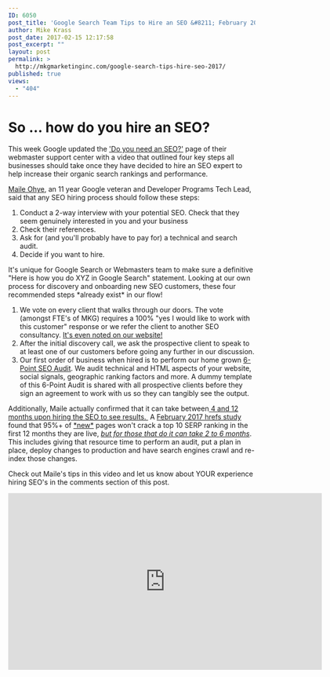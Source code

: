 ```yaml
---
ID: 6050
post_title: 'Google Search Team Tips to Hire an SEO &#8211; February 2017'
author: Mike Krass
post_date: 2017-02-15 12:17:58
post_excerpt: ""
layout: post
permalink: >
  http://mkgmarketinginc.com/google-search-tips-hire-seo-2017/
published: true
views:
  - "404"
---
```

<h1>So ... how do you hire an SEO?</h1>
This week Google updated the <a href="https://support.google.com/webmasters/answer/35291?hl=en">'Do you need an SEO?'</a> page of their webmaster support center with a video that outlined four key steps all businesses should take once they have decided to hire an SEO expert to help increase their organic search rankings and performance.
<p class="p1"><a href="https://www.linkedin.com/in/maileohye">Maile Ohye</a>, an 11 year Google veteran and Developer Programs Tech Lead, said that any SEO hiring process should follow these steps:</p>

<ol>
 	<li class="p1">Conduct a 2-way interview with your potential SEO. Check that they seem genuinely interested in you and your business</li>
 	<li class="p1">Check their references.</li>
 	<li class="p1">Ask for (and you'll probably have to pay for) a technical and search audit.</li>
 	<li class="p1">Decide if you want to hire.</li>
</ol>
It's unique for Google Search or Webmasters team to make sure a definitive "Here is how you do XYZ in Google Search" statement. Looking at our own process for discovery and onboarding new SEO customers, these four recommended steps *already exist* in our flow!
<ol>
 	<li>We vote on every client that walks through our doors. The vote (amongst FTE's of MKG) requires a 100% "yes I would like to work with this customer" response or we refer the client to another SEO consultancy. <a href="http://mkgmarketinginc.com/about/who/">It's even noted on our website!</a></li>
 	<li>After the initial discovery call, we ask the prospective client to speak to at least one of our customers before going any further in our discussion.</li>
 	<li>Our first order of business when hired is to perform our home grown <a href="http://mkgmarketinginc.com/services/search-engine-optimization/">6-Point SEO Audit</a>. We audit technical and HTML aspects of your website, social signals, geographic ranking factors and more. A dummy template of this 6-Point Audit is shared with all prospective clients before they sign an agreement to work with us so they can tangibly see the output.</li>
</ol>
Additionally, Maile actually confirmed that it can take between<a href="https://youtu.be/piSvFxV_M04?t=1m40s"> 4 and 12 months upon hiring the SEO to see results. </a> A <a href="https://ahrefs.com/blog/how-long-does-it-take-to-rank/">February 2017 hrefs study</a> found that 95%+ of <span style="text-decoration: underline;">*new*</span> pages won't crack a top 10 SERP ranking in the first 12 months they are live, <span style="text-decoration: underline;"><em>but for those that do it can take 2 to 6 months</em></span>. This includes giving that resource time to perform an audit, put a plan in place, deploy changes to production and have search engines crawl and re-index those changes.

Check out Maile's tips in this video and let us know about YOUR experience hiring SEO's in the comments section of this post.

<iframe src="https://www.youtube.com/embed/piSvFxV_M04?rel=0&amp;controls=0" width="640" height="360" frameborder="0" allowfullscreen="allowfullscreen"></iframe>